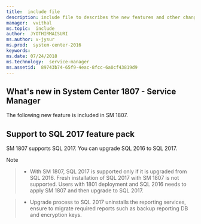 ```yaml
---
title:  include file
description: include file to describes the new features and other changes in System Center 1807 - Service Manager.
manager:  vvithal
ms.topic:  include
author:  JYOTHIRMAISURI
ms.author: v-jysur
ms.prod:  system-center-2016
keywords:  
ms.date: 07/24/2018
ms.technology:  service-manager
ms.assetid:  89743b74-65f9-4eac-8fcc-6a0cf43819d9
---
```


## What's new in System Center 1807 - Service Manager
The following new feature is included in SM 1807.

## Support to SQL 2017 feature pack

SM 1807 supports SQL 2017. You can upgrade SQL 2016 to SQL 2017.

> [!NOTE]

> - With SM 1807, SQL 2017 is supported only if it is upgraded from SQL 2016. Fresh installation of SQL 2017 with SM 1807 is not supported. Users with 1801 deployment and SQL 2016 needs to apply SM 1807 and then upgrade to SQL 2017.

> - Upgrade process to SQL 2017 uninstalls the reporting services, ensure to migrate required reports such as backup reporting DB and encryption keys.
